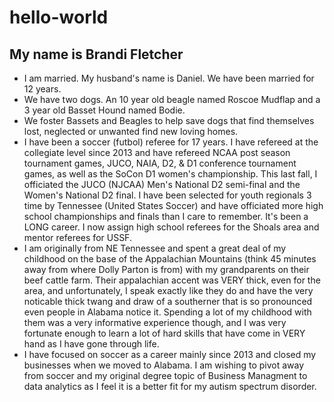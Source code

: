 # hello-world
## My name is Brandi Fletcher
* I am married. My husband's name is Daniel. We have been married for 12 years.
* We have two dogs. An 10 year old beagle named Roscoe Mudflap and a 3 year old Basset Hound named Bodie.
* We foster Bassets and Beagles to help save dogs that find themselves lost, neglected or unwanted find new loving homes.
* I have been a soccer (futbol) referee for 17 years. I have refereed at the collegiate level since 2013 and have refereed NCAA post season tournament games, JUCO, NAIA, D2, & D1 conference tournament games, as well as the SoCon D1 women's championship. This last fall, I officiated the JUCO (NJCAA) Men's National D2 semi-final and the Women's National D2 final. I have been selected for youth regionals 3 time by Tennessee (United States Soccer) and have officiated more high school championships and finals than I care to remember. It's been a LONG career. I now assign high school referees for the Shoals area and mentor referees for USSF.
* I am originally from NE Tennessee and spent a great deal of my childhood on the base of the Appalachian Mountains (think 45 minutes away from where Dolly Parton is from) with my grandparents on their beef cattle farm. Their appalachian accent was VERY thick, even for the area, and unfortunately, I speak exactly like they do and have the very noticable thick twang and draw of a southerner that is so pronounced even people in Alabama notice it. Spending a lot of my childhood with them was a very informative experience though, and I was very fortunate enough to learn a lot of hard skills that have come in VERY hand as I have gone through life.
* I have focused on soccer as a career mainly since 2013 and closed my businesses when we moved to Alabama. I am wishing to pivot away from soccer and my original degree topic of Business Managment to data analytics as I feel it is a better fit for my autism spectrum disorder.
